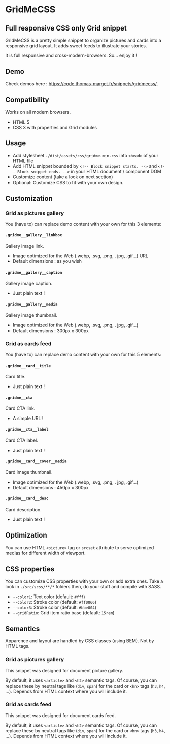 # GridMeCSS

## Full responsive CSS only Grid snippet

GridMeCSS is a pretty simple snippet to organize pictures and cards into a responsive grid layout. It adds sweet feeds to illustrate your stories.

It is full responsive and cross-modern-browsers. So... enjoy it !

## Demo

Check demos here : https://code.thomas-marget.fr/snippets/gridmecss/.

## Compatibility

Works on all modern browsers.

- HTML 5
- CSS 3 with properties and Grid modules

## Usage

- Add stylesheet `./dist/assets/css/gridme.min.css` into `<head>` of your HTML file
- Add HTML snippet bounded by `<!-- Block snippet starts. -->` and `<!-- Block snippet ends. -->` in your HTML document / component DOM
- Customize content (take a look on next section)
- Optional: Customize CSS to fit with your own design.

## Customization

### Grid as pictures gallery

You (have to) can replace demo content with your own for this 3 elements:

#### `.gridme__gallery__linkbox`

Gallery image link.
- Image optimized for the Web (.webp, .svg, .png, . jpg, .gif...) URL
- Default dimensions : as you wish

#### `.gridme__gallery__caption`

Gallery image caption.
- Just plain text !

#### `.gridme__gallery__media`

Gallery image thumbnail.
- Image optimized for the Web (.webp, .svg, .png, . jpg, .gif...)
- Default dimensions : 300px x 300px

### Grid as cards feed

You (have to) can replace demo content with your own for this 5 elements:

#### `.gridme__card__title`

Card title.
- Just plain text !

#### `.gridme__cta`

Card CTA link.
- A simple URL !

#### `.gridme__cta__label`

Card CTA label.
- Just plain text !

#### `.gridme__card__cover__media`

Card image thumbnail.
- Image optimized for the Web (.webp, .svg, .png, . jpg, .gif...)
- Default dimensions : 450px x 300px

#### `.gridme__card__desc`

Card description.
- Just plain text !

## Optimization

You can use HTML `<picture>` tag or `srcset` attribute to serve optimized medias for different width of viewport.

## CSS properties

You can customize CSS properties with your own or add extra ones. Take a look in `./src/scss/**/*` folders then, do your stuff and compile with SASS.

- `--color1`: Text color (default: `#fff`)
- `--color2`: Stroke color (default: `#ff0066`)
- `--color3`: Stroke color (default: `#bbe004`)
- `--gridRatio`: Grid item ratio base (default: `15rem`)

## Semantics

Apparence and layout are handled by CSS classes (using BEM). Not by HTML tags.

### Grid as pictures gallery

This snippet was designed for document picture gallery.

By default, it uses `<article>` and `<h2>` semantic tags. Of course, you can replace these by neutral tags like (`div`, `span`) for the card or `<hn>` tags (`h3`, `h4`, ...). Depends from HTML context where you will include it.

### Grid as cards feed

This snippet was designed for document cards feed.

By default, it uses `<article>` and `<h2>` semantic tags. Of course, you can replace these by neutral tags like (`div`, `span`) for the card or `<hn>` tags (`h3`, `h4`, ...). Depends from HTML context where you will include it.
